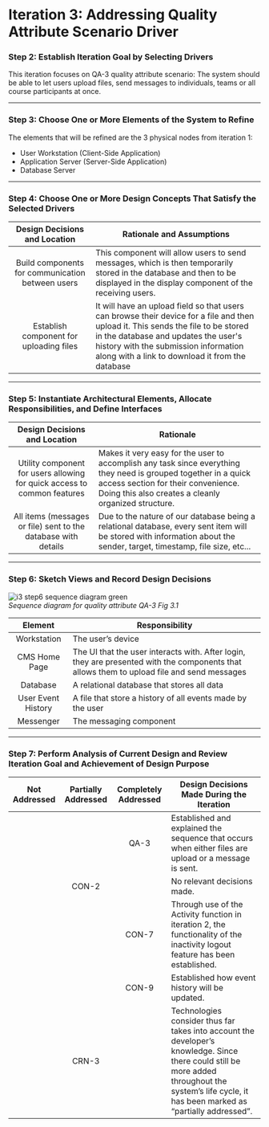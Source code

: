 # Iteration 3: Addressing Quality Attribute Scenario Driver

### Step 2: Establish Iteration Goal by Selecting Drivers

This iteration focuses on QA-3 quality attribute scenario: The system should be able to let users upload files, send messages to individuals, teams or all course participants at once.

---

### Step 3: Choose One or More Elements of the System to Refine

The elements that will be refined are the 3 physical nodes from iteration 1:
* User Workstation (Client-Side Application)
* Application Server (Server-Side Application)
* Database Server

---

### Step 4: Choose One or More Design Concepts That Satisfy the Selected Drivers

| Design Decisions and Location | Rationale and Assumptions |
|:---:| --- |
| Build components for communication between users | This component will allow users to send messages, which is then temporarily stored in the database and then to be displayed in the display component of the receiving users. |
| Establish component for uploading files | It will have an upload field so that users can browse their device for a file and then upload it. This sends the file to be stored in the database and updates the user's history with the submission information along with a link to download it from the database |

---

### Step 5: Instantiate Architectural Elements, Allocate Responsibilities, and Define Interfaces
| Design Decisions and Location | Rationale |
|:---:| --- |
| Utility component for users allowing for quick access to common features | Makes it very easy for the user to accomplish any task since everything they need is grouped together in a quick access section for their convenience. Doing this also creates a cleanly organized structure. |
| All items (messages or file) sent to the database with details | Due to the nature of our database being a relational database, every sent item will be stored with information about the sender, target, timestamp, file size, etc... |

---

### Step 6: Sketch Views and Record Design Decisions
![i3 step6 sequence diagram green](https://user-images.githubusercontent.com/31861025/49495154-14730100-f830-11e8-85b9-1c25dd76c27e.PNG)  
*Sequence diagram for quality attribute QA-3 Fig 3.1*

| Element | Responsibility |
|:---:| --- |
| Workstation | The user’s device |
| CMS Home Page | The UI that the user interacts with. After login, they are presented with the components that allows them to upload file and send messages |
| Database | A relational database that stores all data |
| User Event History | A file that store a history of all events made by the user |
| Messenger | The messaging component |

---

### Step 7: Perform Analysis of Current Design and Review Iteration Goal and Achievement of Design Purpose

| Not Addressed | Partially Addressed | Completely Addressed | Design Decisions Made During the Iteration |
|:---:|:---:|:---:| --- |
|  |  | QA-3 | Established and explained the sequence that occurs when either files are upload or a message is sent.  |
|  | CON-2 |  | No relevant decisions made. |
|  |  | CON-7 | Through use of the Activity function in iteration 2, the functionality of the inactivity logout feature has been established. |
|  |  | CON-9 | Established how event history will be updated. |
|  | CRN-3 |  | Technologies consider thus far takes into account the developer’s knowledge. Since there could still be more added throughout the system’s life cycle, it has been marked as “partially addressed”. |
